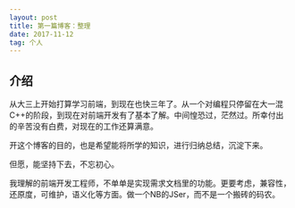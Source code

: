 ```yaml
---
layout: post
title: 第一篇博客：整理
date: 2017-11-12
tag: 个人
---
```



## 介绍

从大三上开始打算学习前端，到现在也快三年了。从一个对编程只停留在大一混C++的阶段，到现在对前端开发有了基本了解。中间惶恐过，茫然过。所幸付出的辛苦没有白费，对现在的工作还算满意。

开这个博客的目的，也是希望能将所学的知识，进行归纳总结，沉淀下来。

但愿，能坚持下去，不忘初心。

我理解的前端开发工程师，不单单是实现需求文档里的功能。更要考虑，兼容性，还原度，可维护，语义化等方面。做一个NB的JSer，而不是一个搬砖的码农。




